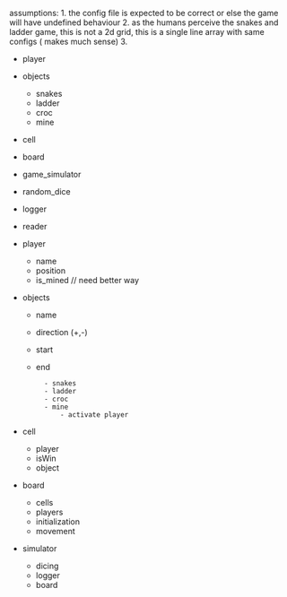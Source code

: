 assumptions:
    1. the config file is expected to be correct or else the game will have undefined behaviour 
    2. as the humans perceive the snakes and ladder game, this is not a 2d grid, this is a single line array with same configs ( makes much sense)
    3.

- player
- objects 
    - snakes 
    - ladder
    - croc
    - mine
- cell 
- board 
- game_simulator 

- random_dice
- logger 
- reader 


- player
    - name 
    - position 
    - is_mined // need better way 

- objects 
    - name 
    - direction (+,-)
    - start
    - end 

            - snakes 
            - ladder 
            - croc
            - mine 
                - activate player

- cell
    - player
    - isWin
    - object

- board 
    - cells
    - players
    - initialization 
    - movement


- simulator 
    - dicing 
    - logger 
    - board 


    

